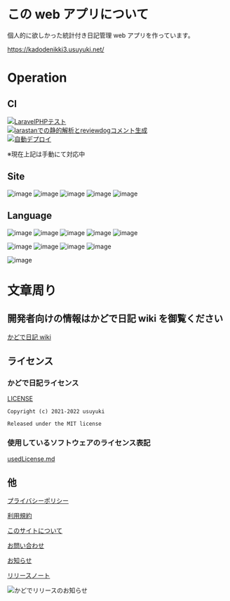# この web アプリについて

個人的に欲しかった統計付き日記管理 web アプリを作っています。

https://kadodenikki3.usuyuki.net/

# Operation
## CI
[![LaravelPHPテスト](https://github.com/Usuyuki/kadode_nikki3/actions/workflows/laravelTester.yml/badge.svg)](https://github.com/Usuyuki/kadode_nikki3/actions/workflows/laravelTester.yml)  
[![larastanでの静的解析とreviewdogコメント生成](https://github.com/Usuyuki/kadode_nikki3/actions/workflows/larastanReviewdog.yml/badge.svg)](https://github.com/Usuyuki/kadode_nikki3/actions/workflows/larastanReviewdog.yml)  
[![自動デプロイ](https://github.com/Usuyuki/kadode_nikki3/actions/workflows/automatic_deploy.yml/badge.svg)](https://github.com/Usuyuki/kadode_nikki3/actions/workflows/automatic_deploy.yml)

※現在上記は手動にて対応中
## Site


![image](https://badgen.net/uptime-robot/status/m791749575-72b5e08236c6f4fb0d2235a7)
![image](https://badgen.net/uptime-robot/day/m791749575-72b5e08236c6f4fb0d2235a7)
![image](https://badgen.net/uptime-robot/week/m791749575-72b5e08236c6f4fb0d2235a7)
![image](https://badgen.net/uptime-robot/month/m791749575-72b5e08236c6f4fb0d2235a7)
![image](https://badgen.net/uptime-robot/response/m791749575-72b5e08236c6f4fb0d2235a7)

## Language

![image](https://img.shields.io/badge/-Python-3776AB.svg?logo=python&style=plastic)
![image](https://img.shields.io/badge/-Php-777BB4.svg?logo=php&style=plastic)
![image](https://img.shields.io/badge/-Javascript-F7DF1E.svg?logo=javascript&style=plastic)
![image](https://img.shields.io/badge/-Html5-E34F26.svg?logo=html5&style=plastic)
![image](https://img.shields.io/badge/-Css3-1572B6.svg?logo=css3&style=plastic)

![image](https://img.shields.io/badge/Framework-Laravel-F4655F)
![image](https://img.shields.io/badge/Library-TailwindCSS-06B6D4)
![image](https://img.shields.io/badge/Library-Chart.js-FF6384)
![image](https://img.shields.io/badge/Library-GiNZA-5A3B1D)

![image](https://img.shields.io/badge/App-%E3%81%8B%E3%81%A9%E3%81%A7%E6%97%A5%E8%A8%98-624466)

# 文章周り

## 開発者向けの情報はかどで日記 wiki を御覧ください

[かどで日記 wiki](https://github.com/Usuyuki/kadode_nikki3/wiki)

## **ライセンス**

### かどで日記ライセンス

[LICENSE](./LICENSE.md)

    Copyright (c) 2021-2022 usuyuki

    Released under the MIT license

### 使用しているソフトウェアのライセンス表記

[usedLicense.md](./docs/99_usedLicense.md)

## 他

[プライバシーポリシー](https://kadodenikki3.usuyuki.net/privacyPolicy)

[利用規約](https://kadodenikki3.usuyuki.net/terms)

[このサイトについて](https://kadodenikki3.usuyuki.net/aboutThisSite)

[お問い合わせ](https://kadodenikki3.usuyuki.net/contact)

[お知らせ](https://kadodenikki3.usuyuki.net/news)

[リリースノート](https://kadodenikki3.usuyuki.net/releasenote)

![かどでリリースのお知らせ](https://user-images.githubusercontent.com/63891531/124377606-ad6ba080-dce7-11eb-8cf4-af3fc95656ef.png)
